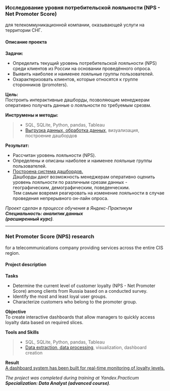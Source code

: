 ### **Исследование уровня потребительской лояльности (NPS - Net Promoter Score)**
для телекоммуникационной компании, оказывающей услуги на территории СНГ.

#### Описание проекта
**Задачи:**
- Определить текущий уровень потребительской лояльности (NPS)\
среди клиентов из России на основании проведённого опроса.
- Выявить наиболее и наименее лояльные группы пользователей.
- Охарактеризовать клиентов, которые относятся к группе cторонников (promoters).

**Цель:**\
Построить интерактивные дашборды, позволяющие менеджерам оперативно получать данные о лояльности по требуемым срезвм.

**Инструмены и методы:**
>- SQL, SQLite, Python, pandas, Tableau
>- [Выгрузка данных, обработка данных](https://github.com/HaggPv/Portfolio/blob/main/02_Yandex_8_Net_Promoter_Score_for_Telecom/yandex_8_NPS_for_telecom.ipynb), визуализация, построение дашбордов


**Результат:**
- Рассчитан уровень лояльности (NPS).
- Определены и описаны наиболее и наименее лояльные группы пользователей.
- [Построена система дашбордов.](https://public.tableau.com/views/NetPromoterScoreforTelecom/NPSstudy?:language=en-US&:sid=&:redirect=auth&:display_count=n&:origin=viz_share_link)\
Дашборды дают возможность менеджерам оперативно оценить уровень лояльности по различным срезам данных - географическим, демографическим, поведенческим.\
Тем самым вовремя реагировать на изменение лояльности в случае проведения непрерывного он-лайн опроса.

*Проект сделан в процессе обучения в Яндекс-Практикум\
**Специальность: аналитик данных\
(расширенный курс)**.*
________________________

### **Net Promoter Score (NPS) research**
for a telecommunications company providing services across the entire CIS region.

#### **Project description**
**Tasks**
- Determine the current level of customer loyalty (NPS - Net Promoter Score) among clients from Russia based on a conducted survey.
- Identify the most and least loyal user groups.
- Characterize customers who belong to the promoter group.

**Objective**\
To create interactive dashboards that allow managers to quickly access loyalty data based on required slices.

**Tools and Skills**
>- SQL, SQLite, Python, pandas, Tableau
>- [Data extraction, data processing](https://github.com/HaggPv/Portfolio/blob/main/02_Yandex_8_Net_Promoter_Score_for_Telecom/yandex_8_NPS_for_telecom.ipynb), visualization, dashboard creation



**Result**\
[A dashboard system has been built for real-time monitoring of loyalty levels.](https://public.tableau.com/views/NetPromoterScoreforTelecom/NPSstudy?:language=en-US&:sid=&:redirect=auth&:display_count=n&:origin=viz_share_link)




*The project was completed during training at Yandex.Practicum\
**Specialization: Data Analyst (advanced course)**.*
